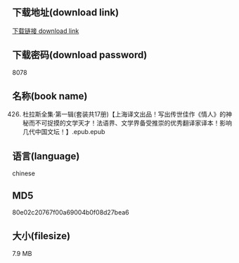 ## 下载地址(download link)
[下载链接 download link](https://voluble-croquembouche-d321dc.netlify.app/?s=0426.+%E6%9D%9C%E6%8B%89%E6%96%AF%E5%85%A8%E9%9B%86%C2%B7%E7%AC%AC%E4%B8%80%E8%BE%91%28%E5%A5%97%E8%A3%85%E5%85%B117%E5%86%8C%29%E3%80%90%E4%B8%8A%E6%B5%B7%E8%AF%91%E6%96%87%E5%87%BA%E5%93%81%EF%BC%81%E5%86%99%E5%87%BA%E4%BC%A0%E4%B8%96%E4%BD%B3%E4%BD%9C%E3%80%8A%E6%83%85%E4%BA%BA%E3%80%8B%E7%9A%84%E7%A5%9E%E7%A7%98%E8%80%8C%E4%B8%8D%E5%8F%AF%E6%8D%89%E6%91%B8%E7%9A%84%E6%96%87%E5%AD%A6%E5%A4%A9%E6%89%8D%EF%BC%81%E6%B3%95%E8%AF%AD%E7%95%8C%E3%80%81%E6%96%87%E5%AD%A6%E7%95%8C%E5%A4%87%E5%8F%97%E6%8E%A8%E5%B4%87%E7%9A%84%E4%BC%98%E7%A7%80%E7%BF%BB%E8%AF%91%E5%AE%B6%E8%AF%91%E6%9C%AC%EF%BC%81%E5%BD%B1%E5%93%8D%E5%87%A0%E4%BB%A3%E4%B8%AD%E5%9B%BD%E6%96%87%E5%9D%9B%EF%BC%81%E3%80%91.epub)

## 下载密码(download password)
8078

## 名称(book name)
0426. 杜拉斯全集·第一辑(套装共17册)【上海译文出品！写出传世佳作《情人》的神秘而不可捉摸的文学天才！法语界、文学界备受推崇的优秀翻译家译本！影响几代中国文坛！】.epub.epub

## 语言(language)
chinese

## MD5
80e02c20767f00a69004b0f08d27bea6

## 大小(filesize)
7.9 MB
